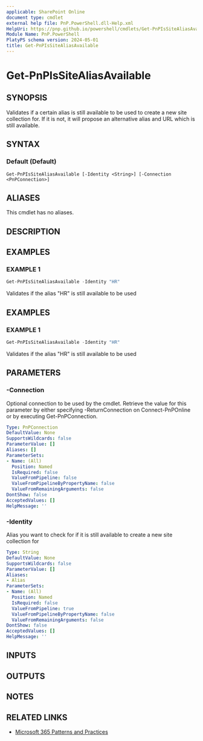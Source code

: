 ```yaml
---
applicable: SharePoint Online
document type: cmdlet
external help file: PnP.PowerShell.dll-Help.xml
HelpUri: https://pnp.github.io/powershell/cmdlets/Get-PnPIsSiteAliasAvailable.html
Module Name: PnP.PowerShell
PlatyPS schema version: 2024-05-01
title: Get-PnPIsSiteAliasAvailable
---
```


# Get-PnPIsSiteAliasAvailable

## SYNOPSIS

Validates if a certain alias is still available to be used to create a new site collection for. If it is not, it will propose an alternative alias and URL which is still available.

## SYNTAX

### Default (Default)

```
Get-PnPIsSiteAliasAvailable [-Identity <String>] [-Connection <PnPConnection>]
```

## ALIASES

This cmdlet has no aliases.

## DESCRIPTION

## EXAMPLES

### EXAMPLE 1
```powershell
Get-PnPIsSiteAliasAvailable -Identity "HR"
```

Validates if the alias "HR" is still available to be used

## EXAMPLES

### EXAMPLE 1

```powershell
Get-PnPIsSiteAliasAvailable -Identity "HR"
```

Validates if the alias "HR" is still available to be used

## PARAMETERS

### -Connection

Optional connection to be used by the cmdlet. Retrieve the value for this parameter by either specifying -ReturnConnection on Connect-PnPOnline or by executing Get-PnPConnection.

```yaml
Type: PnPConnection
DefaultValue: None
SupportsWildcards: false
ParameterValue: []
Aliases: []
ParameterSets:
- Name: (All)
  Position: Named
  IsRequired: false
  ValueFromPipeline: false
  ValueFromPipelineByPropertyName: false
  ValueFromRemainingArguments: false
DontShow: false
AcceptedValues: []
HelpMessage: ''
```

### -Identity

Alias you want to check for if it is still available to create a new site collection for

```yaml
Type: String
DefaultValue: None
SupportsWildcards: false
ParameterValue: []
Aliases:
- Alias
ParameterSets:
- Name: (All)
  Position: Named
  IsRequired: false
  ValueFromPipeline: true
  ValueFromPipelineByPropertyName: false
  ValueFromRemainingArguments: false
DontShow: false
AcceptedValues: []
HelpMessage: ''
```

## INPUTS

## OUTPUTS

## NOTES

## RELATED LINKS

- [Microsoft 365 Patterns and Practices](https://aka.ms/m365pnp)
